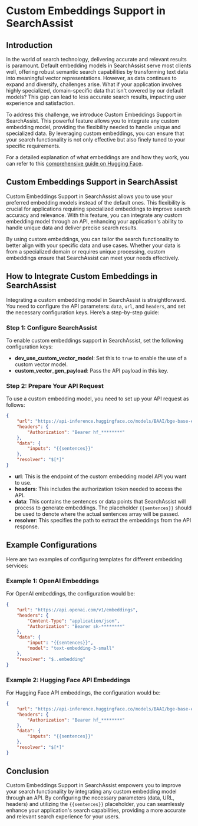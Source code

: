 
# Custom Embeddings Support in SearchAssist

## Introduction

In the world of search technology, delivering accurate and relevant results is paramount. Default embedding models in SearchAssist serve most clients well, offering robust semantic search capabilities by transforming text data into meaningful vector representations. However, as data continues to expand and diversify, challenges arise. What if your application involves highly specialized, domain-specific data that isn't covered by our default models? This gap can lead to less accurate search results, impacting user experience and satisfaction.

To address this challenge, we introduce Custom Embeddings Support in SearchAssist. This powerful feature allows you to integrate any custom embedding model, providing the flexibility needed to handle unique and specialized data. By leveraging custom embeddings, you can ensure that your search functionality is not only effective but also finely tuned to your specific requirements.

For a detailed explanation of what embeddings are and how they work, you can refer to this [comprehensive guide on Hugging Face](https://huggingface.co/blog/getting-started-with-embeddings).

## Custom Embeddings Support in SearchAssist

Custom Embeddings Support in SearchAssist allows you to use your preferred embedding models instead of the default ones. This flexibility is crucial for applications requiring specialized embeddings to improve search accuracy and relevance. With this feature, you can integrate any custom embedding model through an API, enhancing your application's ability to handle unique data and deliver precise search results.

By using custom embeddings, you can tailor the search functionality to better align with your specific data and use cases. Whether your data is from a specialized domain or requires unique processing, custom embeddings ensure that SearchAssist can meet your needs effectively.

## How to Integrate Custom Embeddings in SearchAssist

Integrating a custom embedding model in SearchAssist is straightforward. You need to configure the API parameters: `data`, `url`, and `headers`, and set the necessary configuration keys. Here’s a step-by-step guide:

### Step 1: Configure SearchAssist

To enable custom embeddings support in SearchAssist, set the following configuration keys:

- **dev_use_custom_vector_model**: Set this to `true` to enable the use of a custom vector model.
- **custom_vector_gen_payload**: Pass the API payload in this key.

### Step 2: Prepare Your API Request

To use a custom embedding model, you need to set up your API request as follows:

```json
{
    "url": "https://api-inference.huggingface.co/models/BAAI/bge-base-en-v1.5",
    "headers": {
        "Authorization": "Bearer hf_********"
    },
    "data": {
        "inputs": "{{sentences}}"
    },
    "resolver": "$[*]"
}
```

- **url**: This is the endpoint of the custom embedding model API you want to use.  
- **headers**: This includes the authorization token needed to access the API.  
- **data**: This contains the sentences or data points that SearchAssist will process to generate embeddings. The placeholder `{{sentences}}` should be used to denote where the actual sentences array will be passed.  
- **resolver**: This specifies the path to extract the embeddings from the API response.  

## Example Configurations

Here are two examples of configuring templates for different embedding services:

### Example 1: OpenAI Embeddings

For OpenAI embeddings, the configuration would be:

```json
{
    "url": "https://api.openai.com/v1/embeddings",
    "headers": {
        "Content-Type": "application/json",
        "Authorization": "Bearer sk-********"
    },
    "data": {
        "input": "{{sentences}}",
        "model": "text-embedding-3-small"
    },
    "resolver": "$..embedding"
}
```

### Example 2: Hugging Face API Embeddings

For Hugging Face API embeddings, the configuration would be:

```json
{
    "url": "https://api-inference.huggingface.co/models/BAAI/bge-base-en-v1.5",
    "headers": {
        "Authorization": "Bearer hf_********"
    },
    "data": {
        "inputs": "{{sentences}}"
    },
    "resolver": "$[*]"
}
```

## Conclusion

Custom Embeddings Support in SearchAssist empowers you to improve your search functionality by integrating any custom embedding model through an API. By configuring the necessary parameters (data, URL, headers) and utilizing the `{{sentences}}` placeholder, you can seamlessly enhance your application's search capabilities, providing a more accurate and relevant search experience for your users.
